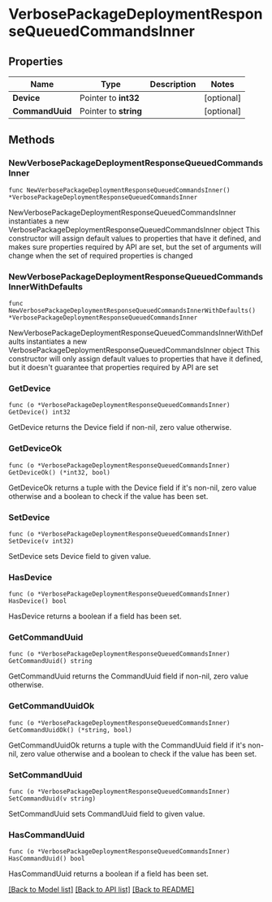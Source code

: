 # VerbosePackageDeploymentResponseQueuedCommandsInner

## Properties

Name | Type | Description | Notes
------------ | ------------- | ------------- | -------------
**Device** | Pointer to **int32** |  | [optional] 
**CommandUuid** | Pointer to **string** |  | [optional] 

## Methods

### NewVerbosePackageDeploymentResponseQueuedCommandsInner

`func NewVerbosePackageDeploymentResponseQueuedCommandsInner() *VerbosePackageDeploymentResponseQueuedCommandsInner`

NewVerbosePackageDeploymentResponseQueuedCommandsInner instantiates a new VerbosePackageDeploymentResponseQueuedCommandsInner object
This constructor will assign default values to properties that have it defined,
and makes sure properties required by API are set, but the set of arguments
will change when the set of required properties is changed

### NewVerbosePackageDeploymentResponseQueuedCommandsInnerWithDefaults

`func NewVerbosePackageDeploymentResponseQueuedCommandsInnerWithDefaults() *VerbosePackageDeploymentResponseQueuedCommandsInner`

NewVerbosePackageDeploymentResponseQueuedCommandsInnerWithDefaults instantiates a new VerbosePackageDeploymentResponseQueuedCommandsInner object
This constructor will only assign default values to properties that have it defined,
but it doesn't guarantee that properties required by API are set

### GetDevice

`func (o *VerbosePackageDeploymentResponseQueuedCommandsInner) GetDevice() int32`

GetDevice returns the Device field if non-nil, zero value otherwise.

### GetDeviceOk

`func (o *VerbosePackageDeploymentResponseQueuedCommandsInner) GetDeviceOk() (*int32, bool)`

GetDeviceOk returns a tuple with the Device field if it's non-nil, zero value otherwise
and a boolean to check if the value has been set.

### SetDevice

`func (o *VerbosePackageDeploymentResponseQueuedCommandsInner) SetDevice(v int32)`

SetDevice sets Device field to given value.

### HasDevice

`func (o *VerbosePackageDeploymentResponseQueuedCommandsInner) HasDevice() bool`

HasDevice returns a boolean if a field has been set.

### GetCommandUuid

`func (o *VerbosePackageDeploymentResponseQueuedCommandsInner) GetCommandUuid() string`

GetCommandUuid returns the CommandUuid field if non-nil, zero value otherwise.

### GetCommandUuidOk

`func (o *VerbosePackageDeploymentResponseQueuedCommandsInner) GetCommandUuidOk() (*string, bool)`

GetCommandUuidOk returns a tuple with the CommandUuid field if it's non-nil, zero value otherwise
and a boolean to check if the value has been set.

### SetCommandUuid

`func (o *VerbosePackageDeploymentResponseQueuedCommandsInner) SetCommandUuid(v string)`

SetCommandUuid sets CommandUuid field to given value.

### HasCommandUuid

`func (o *VerbosePackageDeploymentResponseQueuedCommandsInner) HasCommandUuid() bool`

HasCommandUuid returns a boolean if a field has been set.


[[Back to Model list]](../README.md#documentation-for-models) [[Back to API list]](../README.md#documentation-for-api-endpoints) [[Back to README]](../README.md)


